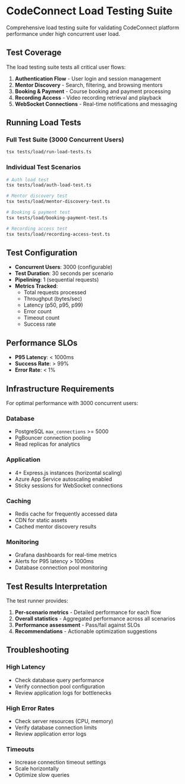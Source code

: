 # CodeConnect Load Testing Suite

Comprehensive load testing suite for validating CodeConnect platform performance under high concurrent user load.

## Test Coverage

The load testing suite tests all critical user flows:

1. **Authentication Flow** - User login and session management
2. **Mentor Discovery** - Search, filtering, and browsing mentors
3. **Booking & Payment** - Course booking and payment processing
4. **Recording Access** - Video recording retrieval and playback
5. **WebSocket Connections** - Real-time notifications and messaging

## Running Load Tests

### Full Test Suite (3000 Concurrent Users)
```bash
tsx tests/load/run-load-tests.ts
```

### Individual Test Scenarios
```bash
# Auth load test
tsx tests/load/auth-load-test.ts

# Mentor discovery test
tsx tests/load/mentor-discovery-test.ts

# Booking & payment test
tsx tests/load/booking-payment-test.ts

# Recording access test
tsx tests/load/recording-access-test.ts
```

## Test Configuration

- **Concurrent Users**: 3000 (configurable)
- **Test Duration**: 30 seconds per scenario
- **Pipelining**: 1 (sequential requests)
- **Metrics Tracked**:
  - Total requests processed
  - Throughput (bytes/sec)
  - Latency (p50, p95, p99)
  - Error count
  - Timeout count
  - Success rate

## Performance SLOs

- **P95 Latency**: < 1000ms
- **Success Rate**: > 99%
- **Error Rate**: < 1%

## Infrastructure Requirements

For optimal performance with 3000 concurrent users:

### Database
- PostgreSQL `max_connections` >= 5000
- PgBouncer connection pooling
- Read replicas for analytics

### Application
- 4+ Express.js instances (horizontal scaling)
- Azure App Service autoscaling enabled
- Sticky sessions for WebSocket connections

### Caching
- Redis cache for frequently accessed data
- CDN for static assets
- Cached mentor discovery results

### Monitoring
- Grafana dashboards for real-time metrics
- Alerts for P95 latency > 1000ms
- Database connection pool monitoring

## Test Results Interpretation

The test runner provides:
1. **Per-scenario metrics** - Detailed performance for each flow
2. **Overall statistics** - Aggregated performance across all scenarios
3. **Performance assessment** - Pass/fail against SLOs
4. **Recommendations** - Actionable optimization suggestions

## Troubleshooting

### High Latency
- Check database query performance
- Verify connection pool configuration
- Review application logs for bottlenecks

### High Error Rates
- Check server resources (CPU, memory)
- Verify database connection limits
- Review application error logs

### Timeouts
- Increase connection timeout settings
- Scale horizontally
- Optimize slow queries
